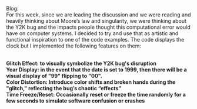 Blog: </br> 
For this week, since we are leading the discussion and we were reading and heavily thinking about Moore’s law and singularity, we were thinking about the Y2K bug and the impacts people thought this computational error would have on computer systems. I decided to try and use that as artistic and functional inspiration to one of the code examples.
The code displays the clock but I implemented the following features on them: </br> </br>  
  
<b> Glitch Effect:<b> to  visually symbolize the Y2K bug's disruption</br> 
<b> Year Display:<b> in the event that the date is set to 1999, then there will be a visual display of  "99" flipping to "00". </br> 
<b> Color Distortion:<b> Introduce color shifts and broken hands during the "glitch," reflecting the bug’s chaotic “effects” </br> 
<b> Time Freeze/Reset:<b> Occasionally reset or freeze the time randomly for a few seconds to simulate software confusion or crashes</br> 
